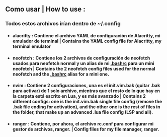 ## Como usar | How to use :
### Todos estos archivos irían dentro de ~/.config

- #### alacritty : Contiene el archivo YAML de configuración de Alacritty, mi emulador de terminal | Contains the YAML config file for Alacritty, my terminal emulator

- #### neofetch : Contiene los 2 archivos de configuración de neofetch usados para neofetch normal y un alias de mi [.bashrc](https://github.com/mrs4ndman/setup/blob/master/.bashrc) para un mini neofetch | Contains the 2 neofetch config files used for the normal neofetch and the [.bashrc](https://github.com/mrs4ndman/setup/blob/master/.bashrc) alias for a mini one.

- #### nvim : Contiene 2 configuraciones, una es el init.vim.bak (quitar .bak para activar) de 1 solo archivo, mientras que el resto de lo que hay en la carpeta está escrito en Lua, y es más avanzado | Contains 2 different configs: one is the init.vim.bak single file config (remove the .bak file ending for activation), and the other one is the rest of files in the folder, that make up an advanced .lua file config (LSP and all).

- #### ranger : Contiene, por ahora, el archivo rc.conf para configurar mi gestor de archivos, ranger. | Config files for my file manager, ranger.
